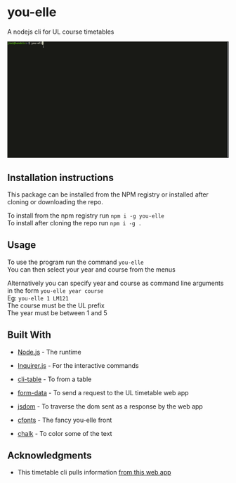 # you-elle

A nodejs cli for UL course timetables

![](images/program.gif)

## Installation instructions

This package can be installed from the NPM registry or installed after cloning or downloading the repo.

To install from the npm registry run `npm i -g you-elle`  
To install after cloning the repo run `npm i -g .`

## Usage

To use the program run the command `you-elle`  
You can then select your year and course from the menus

Alternatively you can specify year and course as command line arguments in the form `you-elle year course`  
Eg: `you-elle 1 LM121`  
The course must be the UL prefix  
The year must be between 1 and 5

## Built With

- [Node.js](https://nodejs.org/en/) - The runtime

- [Inquirer.js](https://www.npmjs.com/package/inquirer) - For the interactive commands

- [cli-table](https://www.npmjs.com/package/cli-table) - To from a table

- [form-data](https://www.npmjs.com/package/form-data) - To send a request to the UL timetable web app

- [jsdom](https://www.npmjs.com/package/jsdom) - To traverse the dom sent as a response by the web app

- [cfonts](https://www.npmjs.com/package/cfonts) - The fancy you-elle front

- [chalk](https://www.npmjs.com/package/chalk) - To color some of the text

## Acknowledgments

- This timetable cli pulls information [from this web app](https://www.timetable.ul.ie/UA/CourseTimetable.aspx)

